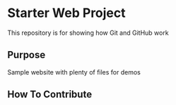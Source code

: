 # Starter Web Project

This repository is for showing how Git and GitHub work

## Purpose

Sample website with plenty of files for demos
 
## How To Contribute
